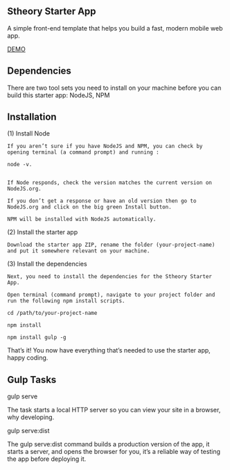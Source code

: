 ## Stheory Starter App

A simple front-end template that helps you build a fast, modern mobile web app.

[DEMO](http://gonzone.github.io/starterapp/)
## Dependencies

There are two tool sets you need to install on your machine before you can build this starter app: NodeJS, NPM

## Installation

(1) Install Node

    If you aren’t sure if you have NodeJS and NPM, you can check by opening terminal (a command prompt) and running :

    node -v.


    If Node responds, check the version matches the current version on NodeJS.org.

    If you don’t get a response or have an old version then go to NodeJS.org and click on the big green Install button.
    
    NPM will be installed with NodeJS automatically.

(2) Install the starter app

    Download the starter app ZIP, rename the folder (your-project-name) and put it somewhere relevant on your machine.

(3) Install the dependencies

    Next, you need to install the dependencies for the Stheory Starter App.

    Open terminal (command prompt), navigate to your project folder and run the following npm install scripts.

    cd /path/to/your-project-name
    
    npm install
    
    npm install gulp -g


That’s it! You now have everything that’s needed to use the starter app, happy coding.


## Gulp Tasks

gulp serve

The task starts a local HTTP server so you can view your site in a browser, why developing.

gulp serve:dist

The gulp serve:dist command builds a production version of the app, it starts a server, and opens the browser for you, it’s a reliable way of testing the app before deploying it.
